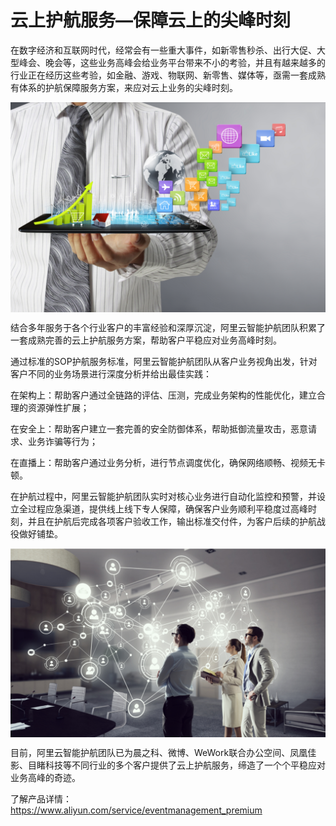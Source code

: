 # 云上护航服务—保障云上的尖峰时刻
在数字经济和互联网时代，经常会有一些重大事件，如新零售秒杀、出行大促、大型峰会、晚会等，这些业务高峰会给业务平台带来不小的考验，并且有越来越多的行业正在经历这些考验，如金融、游戏、物联网、新零售、媒体等，亟需一套成熟有体系的护航保障服务方案，来应对云上业务的尖峰时刻。
<div style="text-align:center" align="center">
<img src="/images/云上护航服务—保障云上的尖峰时刻1.png" align="center" />
</div>

结合多年服务于各个行业客户的丰富经验和深厚沉淀，阿里云智能护航团队积累了一套成熟完善的云上护航服务方案，帮助客户平稳应对业务高峰时刻。

通过标准的SOP护航服务标准，阿里云智能护航团队从客户业务视角出发，针对客户不同的业务场景进行深度分析并给出最佳实践：

在架构上：帮助客户通过全链路的评估、压测，完成业务架构的性能优化，建立合理的资源弹性扩展；

在安全上：帮助客户建立一套完善的安全防御体系，帮助抵御流量攻击，恶意请求、业务诈骗等行为；

在直播上：帮助客户通过业务分析，进行节点调度优化，确保网络顺畅、视频无卡顿。

在护航过程中，阿里云智能护航团队实时对核心业务进行自动化监控和预警，并设立全过程应急渠道，提供线上线下专人保障，确保客户业务顺利平稳度过高峰时刻，并且在护航后完成各项客户验收工作，输出标准交付件，为客户后续的护航战役做好铺垫。

<div style="text-align:center" align="center">
<img src="/images/云上护航服务—保障云上的尖峰时刻2.png" align="center" />
</div>

目前，阿里云智能护航团队已为晨之科、微博、WeWork联合办公空间、凤凰佳影、目睹科技等不同行业的多个客户提供了云上护航服务，缔造了一个个平稳应对业务高峰的奇迹。

了解产品详情：
https://www.aliyun.com/service/eventmanagement_premium
